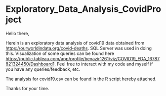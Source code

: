 # Exploratory_Data_Analysis_CovidProject

Hello there, 

Herein is an exploratory data analysis of covid19 data obtained from https://ourworldindata.org/covid-deaths. SQL Server was used in doing this. 
Visualization of some queries can be found here https://public.tableau.com/app/profile/benazir1261/viz/COVID19_EDA_16787821324450/Dashboard1.
Feel free to interact with my code and myself if you have any queries/feedback, etc.

The analysis for covid19.csv can be found in the R script hereby attached.

Thanks for your time.
